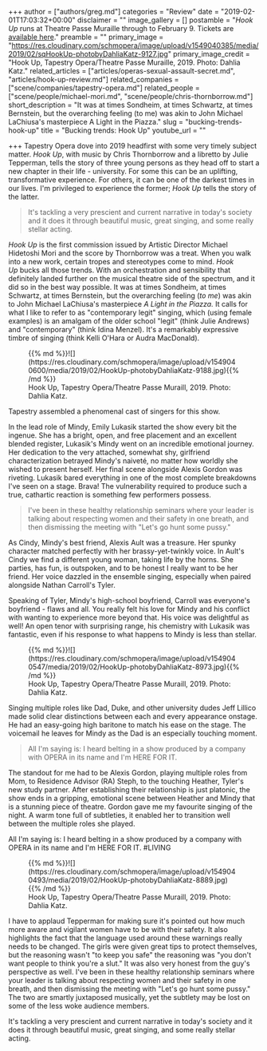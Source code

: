 +++
author = ["authors/greg.md"]
categories = "Review"
date = "2019-02-01T17:03:32+00:00"
disclaimer = ""
image_gallery = []
postamble = "_Hook Up_ runs at Theatre Passe Muraille through to February 9. Tickets are [available here](https://tapestryopera.com/hook-up/)."
preamble = ""
primary_image = "https://res.cloudinary.com/schmopera/image/upload/v1549040385/media/2019/02/sqHookUp-photobyDahliaKatz-9127.jpg"
primary_image_credit = "Hook Up, Tapestry Opera/Theatre Passe Muraille, 2019. Photo: Dahlia Katz."
related_articles = ["articles/operas-sexual-assault-secret.md", "articles/hook-up-review.md"]
related_companies = ["scene/companies/tapestry-opera.md"]
related_people = ["scene/people/michael-mori.md", "scene/people/chris-thornborrow.md"]
short_description = "It was at times Sondheim, at times Schwartz, at times Bernstein, but the overarching feeling (to me) was akin to John Michael LaChiusa's masterpiece A Light in the Piazza."
slug = "bucking-trends-hook-up"
title = "Bucking trends: Hook Up"
youtube_url = ""

+++
Tapestry Opera dove into 2019 headfirst with some very timely subject matter. _Hook Up_, with music by Chris Thornborrow and a libretto by Julie Tepperman, tells the story of three young persons as they head off to start a new chapter in their life - university. For some this can be an uplifting, transformative experience. For others, it can be one of the darkest times in our lives. I'm privileged to experience the former; _Hook Up_ tells the story of the latter.

>It's tackling a very prescient and current narrative in today's society and it does it through beautiful music, great singing, and some really stellar acting.

_Hook Up_ is the first commission issued by Artistic Director Michael Hidetoshi Mori and the score by Thornborrow was a treat. When you walk into a new work, certain tropes and stereotypes come to mind. _Hook Up_ bucks all those trends. With an orchestration and sensibility that definitely landed further on the musical theatre side of the spectrum, and it did so in the best way possible. It was at times Sondheim, at times Schwartz, at times Bernstein, but the overarching feeling (_to me_) was akin to John Michael LaChiusa's masterpiece _A Light in the Piazza._ It calls for what I like to refer to as "contemporary legit" singing, which (using female examples) is an amalgam of the older school "legit" (think Julie Andrews) and "contemporary" (think Idina Menzel). It's a remarkably expressive timbre of singing (think Kelli O'Hara or Audra MacDonald).

<figure data-type="image">{{% md %}}![](https://res.cloudinary.com/schmopera/image/upload/v1549040600/media/2019/02/HookUp-photobyDahliaKatz-9188.jpg){{% /md %}}

<figcaption>Hook Up, Tapestry Opera/Theatre Passe Muraill, 2019. Photo: Dahlia Katz.</figcaption>

</figure>

Tapestry assembled a phenomenal cast of singers for this show.

In the lead role of Mindy, Emily Lukasik started the show every bit the ingenue. She has a bright, open, and free placement and an excellent blended register, Lukasik's Mindy went on an incredible emotional journey. Her dedication to the very attached, somewhat shy, girlfriend characterization betrayed Mindy's naiveté, no matter how worldly she wished to present herself. Her final scene alongside Alexis Gordon was riveting. Lukasik bared everything in one of the most complete breakdowns I've seen on a stage. Brava! The vulnerability required to produce such a true, cathartic reaction is something few performers possess.

>I've been in these healthy relationship seminars where your leader is talking about respecting women and their safety in one breath, and then dismissing the meeting with "Let's go hunt some pussy."

As Cindy, Mindy's best friend, Alexis Ault was a treasure. Her spunky character matched perfectly with her brassy-yet-twinkly voice. In Ault's Cindy we find a different young woman, taking life by the horns. She parties, has fun, is outspoken, and to be honest I really want to be her friend. Her voice dazzled in the ensemble singing, especially when paired alongside Nathan Carroll's Tyler.

Speaking of Tyler, Mindy's high-school boyfriend, Carroll was everyone's boyfriend - flaws and all. You really felt his love for Mindy and his conflict with wanting to experience more beyond that. His voice was delightful as well! An open tenor with surprising range, his chemistry with Lukasik was fantastic, even if his response to what happens to Mindy is less than stellar.

<figure data-type="image">{{% md %}}![](https://res.cloudinary.com/schmopera/image/upload/v1549040547/media/2019/02/HookUp-photobyDahliaKatz-8973.jpg){{% /md %}}

<figcaption>Hook Up, Tapestry Opera/Theatre Passe Muraill, 2019. Photo: Dahlia Katz.</figcaption>

</figure>

Singing multiple roles like Dad, Duke, and other university dudes Jeff Lillico made solid clear distinctions between each and every appearance onstage. He had an easy-going high baritone to match his ease on the stage. The voicemail he leaves for Mindy as the Dad is an especially touching moment.

>All I'm saying is: I heard belting in a show produced by a company with OPERA in its name and I'm HERE FOR IT.

The standout for me had to be Alexis Gordon, playing multiple roles from Mom, to Residence Advisor (RA) Steph, to the touching Heather, Tyler's new study partner. After establishing their relationship is just platonic, the show ends in a gripping, emotional scene between Heather and Mindy that is a stunning piece of theatre. Gordon gave me my favourite singing of the night. A warm tone full of subtleties, it enabled her to transition well between the multiple roles she played.

All I'm saying is: I heard belting in a show produced by a company with OPERA in its name and I'm HERE FOR IT. #LIVING

<figure data-type="image">{{% md %}}![](https://res.cloudinary.com/schmopera/image/upload/v1549040493/media/2019/02/HookUp-photobyDahliaKatz-8889.jpg){{% /md %}}

<figcaption>Hook Up, Tapestry Opera/Theatre Passe Muraill, 2019. Photo: Dahlia Katz.</figcaption>

</figure>

I have to applaud Tepperman for making sure it's pointed out how much more aware and vigilant women have to be with their safety. It also highlights the fact that the language used around these warnings really needs to be changed. The girls were given great tips to protect themselves, but the reasoning wasn't "to keep you safe" the reasoning was "you don't want people to think you're a slut." It was also very honest from the guy's perspective as well. I've been in these healthy relationship seminars where your leader is talking about respecting women and their safety in one breath, and then dismissing the meeting with "Let's go hunt some pussy." The two are smartly juxtaposed musically, yet the subtlety may be lost on some of the less woke audience members.

It's tackling a very prescient and current narrative in today's society and it does it through beautiful music, great singing, and some really stellar acting.